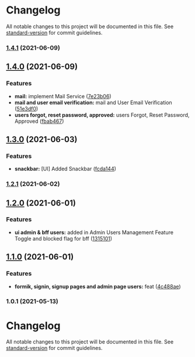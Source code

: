 # Changelog

All notable changes to this project will be documented in this file. See [standard-version](https://github.com/conventional-changelog/standard-version) for commit guidelines.

### [1.4.1](https://github.com/nu-c3lab/satyrn-ux/compare/v1.4.0...v1.4.1) (2021-06-09)

## [1.4.0](https://github.com/nu-c3lab/satyrn-ux/compare/v1.3.0...v1.4.0) (2021-06-09)


### Features

* **mail:** implement Mail Service ([7e23b06](https://github.com/nu-c3lab/satyrn-ux/commit/7e23b0688a7b17423b2808a3684ef3e5b3b82a93))
* **mail and user email verification:** mail and User Email Verification ([51e3df0](https://github.com/nu-c3lab/satyrn-ux/commit/51e3df042d3b1603ce10b53936ee03034e8e6ae1))
* **users forgot, reset password, approved:** users Forgot, Reset Password, Approved ([fbab467](https://github.com/nu-c3lab/satyrn-ux/commit/fbab467a9b8bb14f924cfc14adc791696fe1a3da))

## [1.3.0](https://github.com/nu-c3lab/satyrn-ux/compare/v1.2.1...v1.3.0) (2021-06-03)


### Features

* **snackbar:** [UI] Added Snackbar ([fcda144](https://github.com/nu-c3lab/satyrn-ux/commit/fcda1449578ffa0c463b7a7fc643100150468ae0))

### [1.2.1](https://github.com/nu-c3lab/satyrn-ux/compare/v1.2.0...v1.2.1) (2021-06-02)

## [1.2.0](https://github.com/nu-c3lab/satyrn-ux/compare/v1.1.0...v1.2.0) (2021-06-01)


### Features

* **ui admin & bff users:** added in Admin Users Management Feature Toggle and blocked flag for bff ([1315101](https://github.com/nu-c3lab/satyrn-ux/commit/1315101e2f6a0377d93f92257ed2f80e3ba8a516))

## [1.1.0](https://github.com/nu-c3lab/satyrn-ux/compare/v1.0.1...v1.1.0) (2021-06-01)


### Features

* **formik, signin, signup pages and admin page users:** feat ([4c488ae](https://github.com/nu-c3lab/satyrn-ux/commit/4c488aec98ff70075d0917c437b1eec6ecc4b0f3))

### 1.0.1 (2021-05-13)

# Changelog

All notable changes to this project will be documented in this file. See [standard-version](https://github.com/conventional-changelog/standard-version) for commit guidelines.